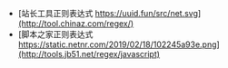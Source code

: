 - [站长工具正则表达式 https://uuid.fun/src/net.svg](http://tool.chinaz.com/regex/)
- [脚本之家正则表达式 https://static.netnr.com/2019/02/18/102245a93e.png](http://tools.jb51.net/regex/javascript)